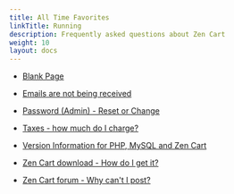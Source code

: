 ```yaml
---
title: All Time Favorites
linkTitle: Running
description: Frequently asked questions about Zen Cart 
weight: 10
layout: docs
---
```


<!-- unlike other _index.md files, this one SHOULD have direct links -->
<!-- please keep in alphabetic order -->

* [Blank Page](/user/troubleshooting/blank_page/)

* [Emails are not being received](/user/email/emails_not_received)

* [Password (Admin) - Reset or Change](user/troubleshooting/reset_admin_password/) 

* [Taxes - how much do I charge?](/user/localization/taxes/)

* [Version Information for PHP, MySQL and Zen Cart](/user/first_steps/version/)

* [Zen Cart download - How do I get it?](/user/first_steps/get_zen_cart/)

* [Zen Cart forum - Why can't I post?](/user/first_steps/forum_issues/)
